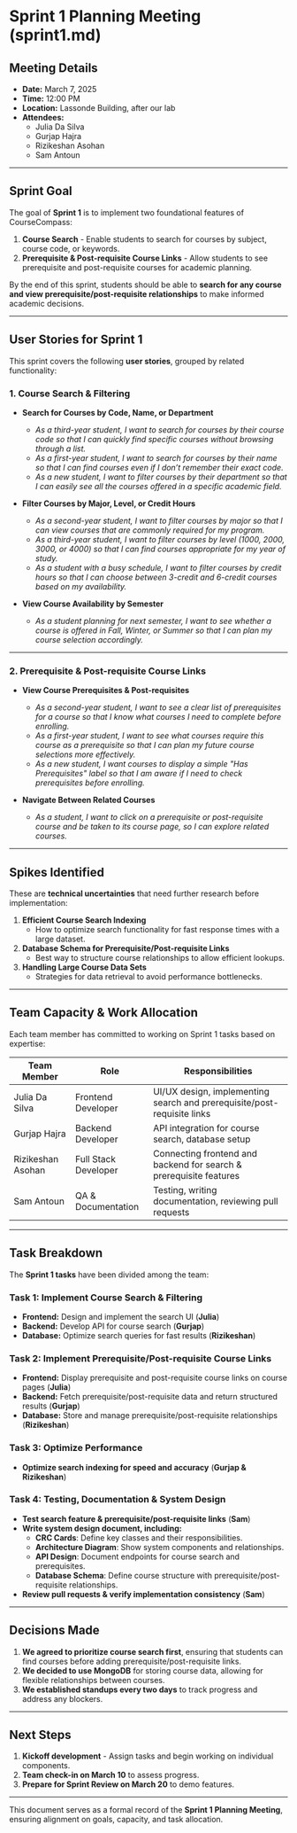 # Sprint 1 Planning Meeting (sprint1.md)

## **Meeting Details**
- **Date:** March 7, 2025  
- **Time:** 12:00 PM  
- **Location:** Lassonde Building, after our lab  
- **Attendees:**  
  - Julia Da Silva  
  - Gurjap Hajra  
  - Rizikeshan Asohan  
  - Sam Antoun  

---

## **Sprint Goal**
The goal of **Sprint 1** is to implement two foundational features of CourseCompass:  
1. **Course Search** - Enable students to search for courses by subject, course code, or keywords.  
2. **Prerequisite & Post-requisite Course Links** - Allow students to see prerequisite and post-requisite courses for academic planning.  

By the end of this sprint, students should be able to **search for any course and view prerequisite/post-requisite relationships** to make informed academic decisions.

---

## **User Stories for Sprint 1**
This sprint covers the following **user stories**, grouped by related functionality:

### **1. Course Search & Filtering**
- **Search for Courses by Code, Name, or Department**  
  - *As a third-year student, I want to search for courses by their course code so that I can quickly find specific courses without browsing through a list.*  
  - *As a first-year student, I want to search for courses by their name so that I can find courses even if I don’t remember their exact code.*  
  - *As a new student, I want to filter courses by their department so that I can easily see all the courses offered in a specific academic field.*  

- **Filter Courses by Major, Level, or Credit Hours**  
  - *As a second-year student, I want to filter courses by major so that I can view courses that are commonly required for my program.*  
  - *As a third-year student, I want to filter courses by level (1000, 2000, 3000, or 4000) so that I can find courses appropriate for my year of study.*  
  - *As a student with a busy schedule, I want to filter courses by credit hours so that I can choose between 3-credit and 6-credit courses based on my availability.*  

- **View Course Availability by Semester**  
  - *As a student planning for next semester, I want to see whether a course is offered in Fall, Winter, or Summer so that I can plan my course selection accordingly.*  

---

### **2. Prerequisite & Post-requisite Course Links**
- **View Course Prerequisites & Post-requisites**  
  - *As a second-year student, I want to see a clear list of prerequisites for a course so that I know what courses I need to complete before enrolling.*  
  - *As a first-year student, I want to see what courses require this course as a prerequisite so that I can plan my future course selections more effectively.*  
  - *As a new student, I want courses to display a simple "Has Prerequisites" label so that I am aware if I need to check prerequisites before enrolling.*  

- **Navigate Between Related Courses**  
  - *As a student, I want to click on a prerequisite or post-requisite course and be taken to its course page, so I can explore related courses.*  

---

## **Spikes Identified**
These are **technical uncertainties** that need further research before implementation:

1. **Efficient Course Search Indexing**  
   - How to optimize search functionality for fast response times with a large dataset.  
2. **Database Schema for Prerequisite/Post-requisite Links**  
   - Best way to structure course relationships to allow efficient lookups.  
3. **Handling Large Course Data Sets**  
   - Strategies for data retrieval to avoid performance bottlenecks.  

---

## **Team Capacity & Work Allocation**
Each team member has committed to working on Sprint 1 tasks based on expertise:

| Team Member       | Role                 | Responsibilities |
|-------------------|----------------------|-----------------|
| Julia Da Silva   | Frontend Developer    | UI/UX design, implementing search and prerequisite/post-requisite links |
| Gurjap Hajra     | Backend Developer     | API integration for course search, database setup |
| Rizikeshan Asohan | Full Stack Developer | Connecting frontend and backend for search & prerequisite features |
| Sam Antoun       | QA & Documentation    | Testing, writing documentation, reviewing pull requests |

---

## **Task Breakdown**
The **Sprint 1 tasks** have been divided among the team:

### **Task 1: Implement Course Search & Filtering**
- **Frontend:** Design and implement the search UI (**Julia**)  
- **Backend:** Develop API for course search (**Gurjap**)  
- **Database:** Optimize search queries for fast results (**Rizikeshan**)  

### **Task 2: Implement Prerequisite/Post-requisite Course Links**
- **Frontend:** Display prerequisite and post-requisite course links on course pages (**Julia**)  
- **Backend:** Fetch prerequisite/post-requisite data and return structured results (**Gurjap**)  
- **Database:** Store and manage prerequisite/post-requisite relationships (**Rizikeshan**)  

### **Task 3: Optimize Performance**
- **Optimize search indexing for speed and accuracy** (**Gurjap & Rizikeshan**)  

### **Task 4: Testing, Documentation & System Design**
- **Test search feature & prerequisite/post-requisite links** (**Sam**)  
- **Write system design document, including:**  
  - **CRC Cards**: Define key classes and their responsibilities.  
  - **Architecture Diagram**: Show system components and relationships.  
  - **API Design**: Document endpoints for course search and prerequisites.  
  - **Database Schema**: Define course structure with prerequisite/post-requisite relationships.  
- **Review pull requests & verify implementation consistency** (**Sam**)  

---

## **Decisions Made**
1. **We agreed to prioritize course search first**, ensuring that students can find courses before adding prerequisite/post-requisite links.  
2. **We decided to use MongoDB** for storing course data, allowing for flexible relationships between courses.  
3. **We established standups every two days** to track progress and address any blockers.  

---

## **Next Steps**
1. **Kickoff development** - Assign tasks and begin working on individual components.  
2. **Team check-in on March 10** to assess progress.  
3. **Prepare for Sprint Review on March 20** to demo features.  

---
This document serves as a formal record of the **Sprint 1 Planning Meeting**, ensuring alignment on goals, capacity, and task allocation.
